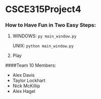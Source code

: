 # CSCE315Project4
### How to Have Fun in Two Easy Steps:
1. WINDOWS: `py main_window.py`

    UNIX: `python main_window.py`
2. Play

####Team 10 Members:
* Alex Davis
* Taylor Lockhart
* Nick McKillip
* Alex Hagel